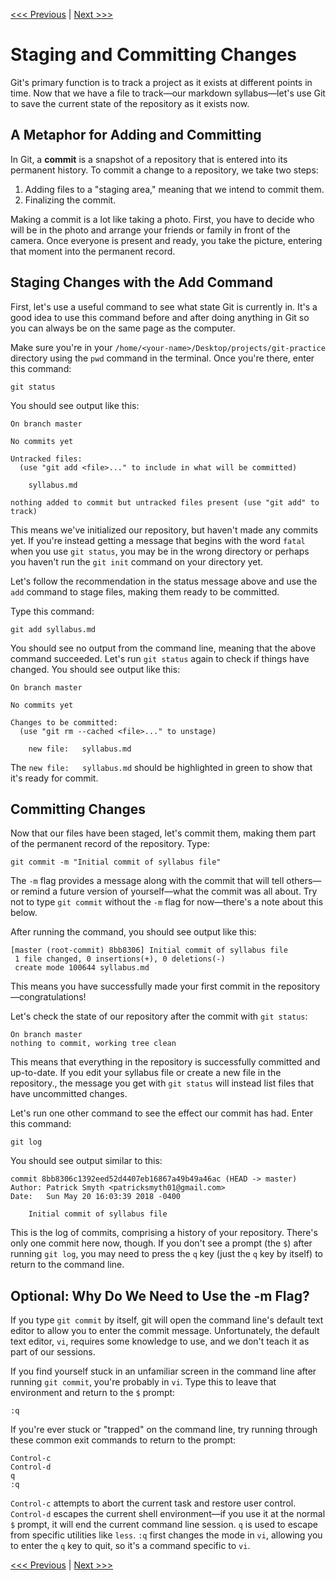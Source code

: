 [<<< Previous](markdown.md) | [Next >>>](github.md)

# Staging and Committing Changes

Git's primary function is to track a project as it exists at different points in time. Now that we have a file to track—our markdown syllabus—let's use Git to save the current state of the repository as it exists now.

## A Metaphor for Adding and Committing

In Git, a **commit** is a snapshot of a repository that is entered into its permanent history. To commit a change to a repository, we take two steps:

1. Adding files to a "staging area," meaning that we intend to commit them.
2. Finalizing the commit.

Making a commit is a lot like taking a photo. First, you have to decide who will be in the photo and arrange your friends or family in front of the camera. Once everyone is present and ready, you take the picture, entering that moment into the permanent record.

## Staging Changes with the Add Command

First, let's use a useful command to see what state Git is currently in. It's a good idea to use this command before and after doing anything in Git so you can always be on the same page as the computer.

Make sure you're in your `/home/<your-name>/Desktop/projects/git-practice` directory using the `pwd` command in the terminal. Once you're there, enter this command:

	git status
	
You should see output like this:

```
On branch master

No commits yet

Untracked files:
  (use "git add <file>..." to include in what will be committed)

	syllabus.md

nothing added to commit but untracked files present (use "git add" to track)
```

This means we've initialized our repository, but haven't made any commits yet. If you're instead getting a message that begins with the word `fatal` when you use `git status`, you may be in the wrong directory or perhaps you haven't run the `git init` command on your directory yet.

Let's follow the recommendation in the status message above and use the `add` command to stage files, making them ready to be committed.

Type this command:

	git add syllabus.md
	
You should see no output from the command line, meaning that the above command succeeded. Let's run `git status` again to check if things have changed. You should see output like this:

```
On branch master

No commits yet

Changes to be committed:
  (use "git rm --cached <file>..." to unstage)

	new file:   syllabus.md
```

The `new file:   syllabus.md` should be highlighted in green to show that it's ready for commit.

## Committing Changes

Now that our files have been staged, let's commit them, making them part of the permanent record of the repository. Type:

	git commit -m "Initial commit of syllabus file"
	
The `-m` flag provides a message along with the commit that will tell others—or remind a future version of yourself—what the commit was all about. Try not to type `git commit` without the `-m` flag for now—there's a note about this below.

After running the command, you should see output like this:

```
[master (root-commit) 8bb8306] Initial commit of syllabus file
 1 file changed, 0 insertions(+), 0 deletions(-)
 create mode 100644 syllabus.md
```

This means you have successfully made your first commit in the repository—congratulations!

Let's check the state of our repository after the commit with `git status`:

```
On branch master
nothing to commit, working tree clean
```

This means that everything in the repository is successfully committed and up-to-date. If you edit your syllabus file or create a new file in the repository., the message you get with `git status` will instead list files that have uncommitted changes.

Let's run one other command to see the effect our commit has had. Enter this command:

	git log
	
You should see output similar to this:

```
commit 8bb8306c1392eed52d4407eb16867a49b49a46ac (HEAD -> master)
Author: Patrick Smyth <patricksmyth01@gmail.com>
Date:   Sun May 20 16:03:39 2018 -0400

    Initial commit of syllabus file
```

This is the log of commits, comprising a history of your repository. There's only one commit here now, though. If you don't see a prompt (the `$`) after running `git log`, you may need to press the `q` key (just the `q` key by itself) to return to the command line.

## Optional: Why Do We Need to Use the -m Flag?

If you type `git commit` by itself, git will open the command line's default text editor to allow you to enter the commit message. Unfortunately, the default text editor, `vi`, requires some knowledge to use, and we don't teach it as part of our sessions.

If you find yourself stuck in an unfamiliar screen in the command line after running `git commit`, you're probably in `vi`. Type this to leave that environment and return to the `$` prompt:

	:q
	
If you're ever stuck or "trapped" on the command line, try running through these common exit commands to return to the prompt:

```
Control-c
Control-d
q
:q
```

`Control-c` attempts to abort the current task and restore user control. `Control-d` escapes the current shell environment—if you use it at the normal `$` prompt, it will end the current command line session. `q` is used to escape from specific utilities like `less`. `:q` first changes the mode in `vi`, allowing you to enter the `q` key to quit, so it's a command specific to `vi`.

[<<< Previous](markdown.md) | [Next >>>](github.md)

